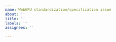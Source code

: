```yaml
---
name: WebGPU standardization/specification issue
about: ''
title: ''
labels: ''
assignees: ''

---
```



